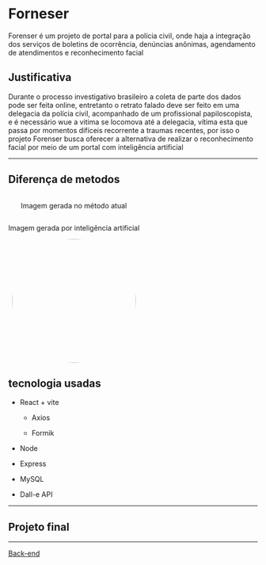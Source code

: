 # Forneser

<p> Forenser é um projeto de portal para a polícia civil, onde haja a integração dos serviços de boletins de ocorrência, denúncias anônimas, agendamento de atendimentos e reconhecimento facial</p>

<H2> Justificativa </H2>
<p> Durante o processo investigativo brasileiro a coleta de parte dos dados pode ser feita online, entretanto o retrato falado deve ser feito em uma delegacia da polícia civil, acompanhado de um profissional papiloscopista, e é necessário wue a vitima se locomova até a delegacia, vítima esta que passa por momentos difíceis recorrente a traumas recentes, por isso o projeto Forenser busca oferecer a alternativa de realizar o reconhecimento facial por meio de um portal com inteligência artificial</p>

<hr>

<H2> Diferença de metodos</H2>
<div style="display: inline-block; align:center;">
  <div align="center">
    <p>Imagem gerada no método atual</p>
    <img style="border-radius:100%" src=""/>
  </div>
  <div align="center">
    <p>Imagem gerada por inteligência artificial </p>
    <img style="border-radius: 100%" width="250" height="250" src="https://github.com/BernardoSsilva/Forencer/assets/126777966/eb806742-f354-426c-a1a8-117f17ae371c"/>
  </div>
</div>

<h2>tecnologia usadas</h2>
<ul>
  <li><p> React + vite </p>
  <ul>
    <li><p>Axios</p></li>
    <li><p>Formik</p></li>
  </ul></li>
  
 <li><p> Node </p></li>
<li><p> Express </p></li>
 <li><p> MySQL </p></li>
  <li><p>Dall-e API</p></li>
</ul>

<hr>
<h2>Projeto final</h2>


<hr>
<p><a href="https://github.com/BernardoSsilva/Forencer_BackEnd">Back-end</a></p>
